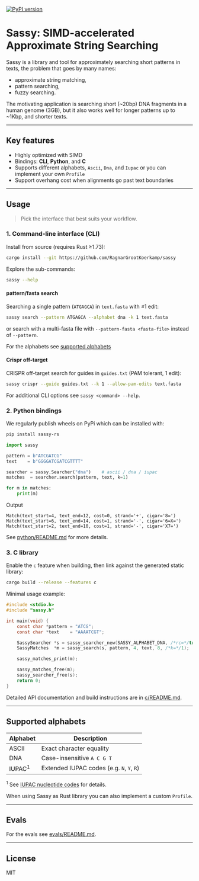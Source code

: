 [![PyPI version](https://img.shields.io/pypi/v/sassy-rs.svg)](https://pypi.org/project/sassy-rs/)

# Sassy: SIMD-accelerated Approximate String Searching

Sassy is a library and tool for approximately searching short patterns in texts,
the problem that goes by many names:
- approximate string matching,
- pattern searching,
- fuzzy searching.

The motivating application is searching short (~20bp) DNA fragments in a human genome (3GB), but it also works well for longer patterns up to ~1Kbp, and shorter texts.

---

## Key features

* Highly optimized with SIMD
* Bindings: **CLI**, **Python**, and **C**
* Supports different alphabets, `Ascii`, `Dna`, and `Iupac` or you can implement your own `Profile`
* Support overhang cost when alignments go past text boundaries

---

## Usage

> Pick the interface that best suits your workflow.

### 1. Command-line interface (CLI)

Install from source (requires Rust ≥1.73):

```bash
cargo install --git https://github.com/RagnarGrootKoerkamp/sassy
```

Explore the sub-commands:

```bash
sassy --help
```

#### pattern/fasta search
Searching a single pattern (`ATGAGCA`) in `text.fasta` with ≤1 edit:

```bash
sassy search --pattern ATGAGCA --alphabet dna -k 1 text.fasta
```
or search with a multi-fasta file with `--pattern-fasta <fasta-file>` instead of `--pattern`.

For the alphabets see [supported alphabets](#supported-alphabets)

#### Crispr off-target
CRISPR off-target search for guides in `guides.txt` (PAM tolerant, 1 edit):

```bash
sassy crispr --guide guides.txt --k 1 --allow-pam-edits text.fasta
```

For additional CLI options see `sassy <command> --help`.

### 2. Python bindings

We regularly publish wheels on PyPi which can be installed with:

```bash
pip install sassy-rs 
```

```python
import sassy

pattern = b"ATCGATCG"
text    = b"GGGGATCGATCGTTTT"

searcher = sassy.Searcher("dna")    # ascii / dna / iupac
matches  = searcher.search(pattern, text, k=1)

for m in matches:
    print(m)
```

Output

```text
Match(text_start=4, text_end=12, cost=0, strand='+', cigar='8=')
Match(text_start=6, text_end=14, cost=1, strand='-', cigar='6=X=')
Match(text_start=2, text_end=10, cost=1, strand='-', cigar='X7=')
```

See [python/README.md](python/README.md) for more details.

### 3. C library

Enable the `c` feature when building, then link against the generated static
library:

```bash
cargo build --release --features c
```

Minimal usage example:

```c
#include <stdio.h>
#include "sassy.h"

int main(void) {
    const char *pattern = "ATCG";
    const char *text    = "AAAATCGT";

    SassySearcher *s = sassy_searcher_new(SASSY_ALPHABET_DNA, /*rc=*/true);
    SassyMatches  *m = sassy_search(s, pattern, 4, text, 8, /*k=*/1);

    sassy_matches_print(m);

    sassy_matches_free(m);
    sassy_searcher_free(s);
    return 0;
}
```

Detailed API documentation and build instructions are in
[c/README.md](c/README.md).

---

## Supported alphabets

| Alphabet | Description                               |
| -------- | ----------------------------------------- |
| ASCII    | Exact character equality                  |
| DNA      | Case-insensitive `A C G T`                |
| IUPAC<sup>1</sup>    | Extended IUPAC codes (e.g. `N`, `Y`, `R`) |

<sup>1</sup> See [IUPAC nucleotide codes](https://www.bioinformatics.org/sms/iupac.html) for details.

When using Sassy as Rust library you can also implement a custom `Profile`.

---

## Evals

For the evals see [evals/README.md](evals/README.md).

---

## License

MIT